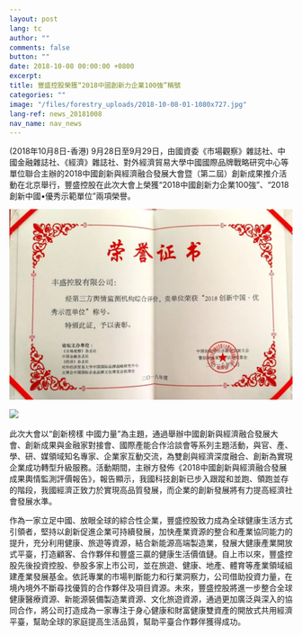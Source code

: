 ```yaml
---
layout: post
lang: tc
author: ""
comments: false
button: ""
date: 2018-10-08 00:00:00 +0800
excerpt:
title: 豐盛控股榮獲“2018中國創新力企業100強”稱號 
categories: ""
image: "/files/forestry_uploads/2018-10-08-01-1080x727.jpg"
lang-ref: news_20181008
nav_name: nav_news
---
```


(2018年10月8日-香港) 9月28日至9月29日，由國資委《市場觀察》雜誌社、中國金融雜誌社、《經濟》雜誌社、對外經濟貿易大學中國國際品牌戰略研究中心等單位聯合主辦的2018中國創新與經濟融合發展大會暨（第二屆）創新成果推介活動在北京舉行，豐盛控股在此次大會上榮獲“2018中國創新力企業100強”、“2018創新中國•優秀示範單位”兩項榮譽。

![](/files/forestry_uploads/2018-10-08-01-1080x727.jpg)

![](/files/forestry_uploads/2018-10-08-01-1080x742.jpg)

此次大會以“創新榜樣 中國力量”為主題，通過舉辦中國創新與經濟融合發展大會、創新成果與金融家對接會、國際產能合作洽談會等系列主題活動，與官、產、學、研、媒領域知名專家、企業家互動交流，為雙創與經濟深度融合、創新為實現企業成功轉型升級服務。活動期間，主辦方發佈《2018中國創新與經濟融合發展成果輿情監測評價報告》，報告顯示，我國科技創新已步入跟蹤和並跑、領跑並存的階段，我國經濟正致力於實現高品質發展，而企業的創新發展將有力提高經濟社會發展水準。	

作為一家立足中國、放眼全球的綜合性企業，豐盛控股致力成為全球健康生活方式引領者，堅持以創新促進企業可持續發展，加快產業資源的整合和產業協同能力的提升，充分利用健康、旅遊等資源，結合新能源高端製造業，發展大健康產業開放式平臺，打造顧客、合作夥伴和豐盛三贏的健康生活價值鏈。自上市以來，豐盛控股先後投資控股、參股多家上市公司，並在旅遊、健康、地產、體育等產業領域組建產業發展基金。依託專業的市場判斷能力和行業洞察力，公司借助投資力量，在境內境外不斷尋找優質的合作夥伴及項目資源。未來，豐盛控股將進一步整合全球健康醫療資源、新能源裝備製造業資源、文化旅遊資源，通過更加廣泛與深入的協同合作，將公司打造成為一家專注于身心健康和財富健康雙資產的開放式共用經濟平臺，幫助全球的家庭提高生活品質，幫助平臺合作夥伴獲得成功。

